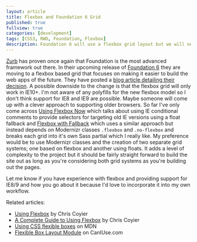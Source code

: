 ```yaml
---
layout: article
title: Flexbox and Foundation 6 Grid
published: true
fullview: true
categories: [development]
tags: [CSS3, RWD, Foundation, Flexbox]
description: Foundation 6 will use a flexbox grid layout but we will need to provide a fallback grid layout to support IE8 and IE9.
---
```


[Zurb](http://zurb.com/) has proven once again that Foundation is the most advanced framework out there. In their upcoming release of [Foundation 6](http://foundation.zurb.com/) they are moving to a flexbox based grid that focuses on making it easier to build the web apps of the future. They have posted a [blog article detailing their decision](http://zurb.com/article/1333/foundation-a-new-grid). A possible downside to the change is that the flexbox grid will only work in IE10+. I'm not aware of any polyfills for the new flexbox model so I don't think support for IE8 and IE9 are possible. Maybe someone will come up with a clever approach to supporting older browsers. So far I've only come across [Using Flexbox Now](http://designkarma.co.uk/blog/using-flexbox-now) which talks about using IE conditional comments to provide selectors for targeting old IE versions using a float fallback and [Flexbox with Fallback](http://css-tricks.com/forums/topic/flexbox-with-fallback/) which uses a similar approach but instead depends on Modernizr classes `.flexbox` and `.no-flexbox` and breaks each grid into it's own Sass partial which I really like. My preference would be to use Modernizr classes and the creation of two separate grid systems; one based on flexbox and another using floats. It adds a level of complexity to the project but it should be fairly straight forward to build the site out as long as you're considering both grid systems as you're building out the pages.

Let me know if you have experience with flexbox and providing support for IE8/9 and how you go about it because I'd love to incorporate it into my own workflow.

Related articles:

* [Using Flexbox](http://css-tricks.com/using-flexbox/) by Chris Coyier
* [A Complete Guide to Using Flexbox](http://css-tricks.com/snippets/css/a-guide-to-flexbox/) by Chris Coyier
* [Using CSS flexible boxes](https://developer.mozilla.org/en-US/docs/Web/Guide/CSS/Flexible_boxes) on MDN
* [Flexible Box Layout Module](http://caniuse.com/flexbox) on CanIUse.com

